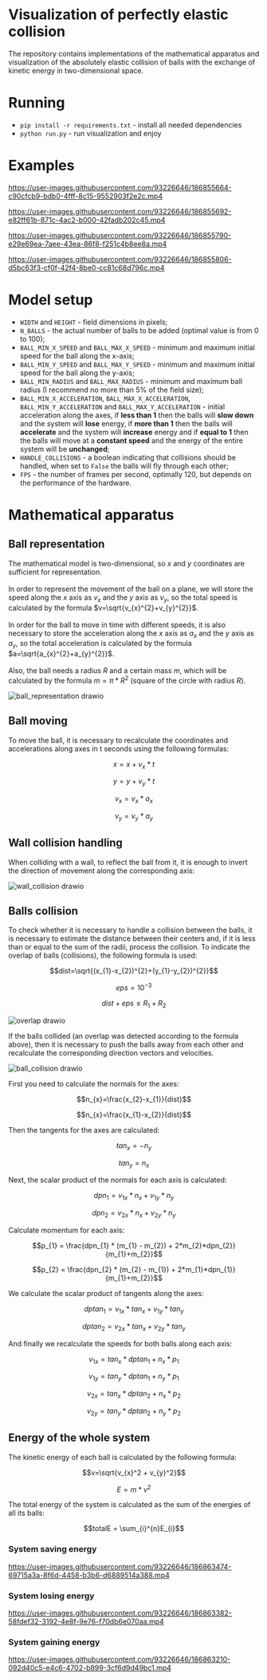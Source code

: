 # Visualization of perfectly elastic collision

The repository contains implementations of the mathematical apparatus and visualization of the absolutely elastic collision of balls with the exchange of kinetic energy in two-dimensional space.

# Running

- ```pip install -r requirements.txt``` - install all needed dependencies
- ```python run.py``` - run visualization and enjoy

# Examples

https://user-images.githubusercontent.com/93226646/186855664-c90cfcb9-bdb0-4fff-8c15-9552903f2e2c.mp4

https://user-images.githubusercontent.com/93226646/186855692-e82ff61b-871c-4ac2-b000-42fadb202c45.mp4

https://user-images.githubusercontent.com/93226646/186855790-e29e69ea-7aee-43ea-86f8-f251c4b8ee8a.mp4

https://user-images.githubusercontent.com/93226646/186855806-d5bc63f3-cf0f-42f4-8be0-cc81c68d796c.mp4

# Model setup

-  ```WIDTH``` and ```HEIGHT``` - field dimensions in pixels;
-  ```N_BALLS``` - the actual number of balls to be added (optimal value is from 0 to 100);
-  ```BALL_MIN_X_SPEED``` and ```BALL_MAX_X_SPEED``` - minimum and maximum initial speed for the ball along the x-axis;
- ```BALL_MIN_Y_SPEED``` and ```BALL_MAX_Y_SPEED``` - minimum and maximum initial speed for the ball along the y-axis;
- ```BALL_MIN_RADIUS``` and ```BALL_MAX_RADIUS``` - minimum and maximum ball radius (I recommend no more than 5% of the field size);
- ```BALL_MIN_X_ACCELERATION```, ```BALL_MAX_X_ACCELERATION```, ```BALL_MIN_Y_ACCELERATION``` and ```BALL_MAX_Y_ACCELERATION``` - initial acceleration along the axes, if **less than 1** then the balls will **slow down** and the system will **lose** energy, if **more than 1** then the balls will **accelerate** and the system will **increase** energy and if **equal to 1** then the balls will move at a **constant speed** and the energy of the entire system will be **unchanged**;
- ```HANDLE_COLLISIONS``` - a boolean indicating that collisions should be handled, when set to ```False``` the balls will fly through each other;
- ```FPS``` - the number of frames per second, optimally 120, but depends on the performance of the hardware.

# Mathematical apparatus

## Ball representation

The mathematical model is two-dimensional, so $x$ and $y$ coordinates are sufficient for representation.\
\
In order to represent the movement of the ball on a plane, we will store the speed along the $x$ axis as $v_{x}$ and the $y$ axis as $v_{y}$, so the total speed is calculated by the formula $v=\sqrt{v_{x}^{2}+v_{y}^{2}}$.\
\
In order for the ball to move in time with different speeds, it is also necessary to store the acceleration along the $x$ axis as $a_{x}$ and the $y$ axis as $a_{y}$, so the total acceleration is calculated by the formula $a=\sqrt{a_{x}^{2}+a_{y}^{2}}$.\
\
Also, the ball needs a radius $R$ and a certain mass $m$, which will be calculated by the formula $m=\pi*R^{2}$ (square of the circle with radius $R$).

![ball_representation drawio](https://user-images.githubusercontent.com/93226646/186864652-6ad8a0a0-c247-40d3-a101-1cbd8792b46b.png)

## Ball moving

To move the ball, it is necessary to recalculate the coordinates and accelerations along axes in t seconds using the following formulas:

$$x=x+v_{x}*t$$

$$y=y+v_{y}*t$$

$$v_{x}=v_{x}*a_{x}$$

$$v_{y}=v_{y}*a_{y}$$

## Wall collision handling

When colliding with a wall, to reflect the ball from it, it is enough to invert the direction of movement along the corresponding axis:

![wall_collision drawio](https://user-images.githubusercontent.com/93226646/186864820-5f77bfa9-203a-47f3-98a9-3e518c674ba1.png)

## Balls collision

To check whether it is necessary to handle a collision between the balls, it is necessary to estimate the distance between their centers and, if it is less than or equal to the sum of the radii, process the collision. To indicate the overlap of balls (collisions), the following formula is used:

$$dist=\sqrt{(x_{1}-x_{2})^{2}+(y_{1}-y_{2})^{2}}$$

$$eps=10^{-3}$$

$$dist+eps\leq R_{1}+R_{2}$$

![overlap drawio](https://user-images.githubusercontent.com/93226646/186865027-d56747f7-47d3-49f0-bca9-0289821e9f78.png)

If the balls collided (an overlap was detected according to the formula above), then it is necessary to push the balls away from each other and recalculate the corresponding direction vectors and velocities.

![ball_collision drawio](https://user-images.githubusercontent.com/93226646/186864784-b60b9b7b-889e-4d94-a68a-a3367f8f8616.png)

First you need to calculate the normals for the axes:

$$n_{x}=\frac{x_{2}-x_{1}}{dist}$$

$$n_{x}=\frac{x_{1}-x_{2}}{dist}$$

Then the tangents for the axes are calculated:

$$tan_{x}=-n_{y}$$

$$tan_{y}=n_{x}$$

Next, the scalar product of the normals for each axis is calculated:

$$dpn_{1}=v_{1x}*n_{x}+v_{1y}*n_{y}$$

$$dpn_{2}=v_{2x}*n_{x}+v_{2y}*n_{y}$$

Calculate momentum for each axis:

$$p_{1} = \frac{dpn_{1} * (m_{1} - m_{2}) + 2*m_{2}*dpn_{2}}{m_{1}+m_{2}}$$

$$p_{2} = \frac{dpn_{2} * (m_{2} - m_{1}) + 2*m_{1}*dpn_{1}}{m_{1}+m_{2}}$$

We calculate the scalar product of tangents along the axes:

$$dptan_{1}=v_{1x}*tan_{x}+v_{1y}*tan_{y}$$

$$dptan_{2}=v_{2x}*tan_{x}+v_{2y}*tan_{y}$$

And finally we recalculate the speeds for both balls along each axis:

$$v_{1x}=tan_{x}*dptan_{1}+n_{x}*p_{1}$$

$$v_{1y}=tan_{y}*dptan_{1}+n_{y}*p_{1}$$

$$v_{2x}=tan_{x}*dptan_{2}+n_{x}*p_{2}$$

$$v_{2y}=tan_{y}*dptan_{2}+n_{y}*p_{2}$$

## Energy of the whole system

The kinetic energy of each ball is calculated by the following formula:

$$v=\sqrt{v_{x}^2 + v_{y}^2}$$

$$E=m*v^2$$

The total energy of the system is calculated as the sum of the energies of all its balls:

$$totalE = \sum_{i}^{n}E_{i}$$

### System saving energy

https://user-images.githubusercontent.com/93226646/186863474-69715a3a-8f6d-4458-b3b6-d6889514a388.mp4

### System losing energy

https://user-images.githubusercontent.com/93226646/186863382-58fdef32-3192-4e8f-9e76-f70db6e070aa.mp4

### System gaining energy

https://user-images.githubusercontent.com/93226646/186863210-092d40c5-e4c6-4702-b899-3cf6d9d49bc1.mp4
